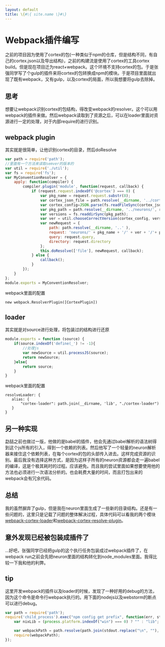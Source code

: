 ```yaml
---
layout: default
title: \{#\{ site.name \}#\}
---
```

# Webpack插件编写
之前的项目因为使用了cortex的包(一种类似于npm的仓库，但是结构不同，有自己的cortex.json以及导出结构)，之前的构建流是使用了cortex的工具cortex build。但是现在项目迁为react+webpack。这个环境不支持cortex的包。于是张强同学写了个gulp的插件来将cortex的包转换成npm的模块。于是项目里面就出现了既有webpack，又有gulp，以及cortex的局面，所以我想要将gulp去除掉。

## 思考
想要让webpack识别cortex的包结构，得改变webpack的resolver。这个可以用webpack的插件来做。然后webpack读取到了资源之后，可以在loader里面对资源进行一定的处理，对于内部require的进行识别。

## webpack plugin
其实就是很简单，让他识别cortex的目录，然后doResolve
```javascript
var path = require('path');
//里面有一个方法来读取semver的版本的
var util = require('./util');
var fs = require('fs');
var MyConventionResolver = {
    apply: function(compiler) {
        compiler.plugin('module', function(request, callback) {
            if (request.request.indexOf('@cortex') === 0) {
                var pkg_name = request.request.substr(8);
                var cortex_json_file = path.resolve(__dirname, '../cortex.json');
                var cortex_config=JSON.parse(fs.readFileSync(cortex_json_file));
                var pkg_path = path.resolve(__dirname, '../neurons/', request.request.substr(8));
                var versions = fs.readdirSync(pkg_path);
                var ver = util.chooseCorrectVersion(cortex_config, versions, pkg_name, false , pkg_path);
                var newRequest = {
                    path: path.resolve(__dirname, '..' ),
                    request: 'neurons/' + pkg_name + '/' + ver + '/'+ pkg_name +'.js',
                    query: request.query,
                    directory: request.directory
                };
                this.doResolve(['file'], newRequest, callback);
            } else {
                callback();
            }
        });
    }
};
module.exports = MyConventionResolver;
```
webpack里面的配置
```
new webpack.ResolverPlugin([CortexPlugin])
```

## loader
其实就是对source进行处理，将包装过的结构进行还原
```javascript
module.exports = function (source) {
    if(source.indexOf('define(_') != -1){
        //处理js
        var newSource = util.processJS(source);
        return newSource;
    }else{
        return source;
    }
}
```
webpack里面的配置
```
resolveLoader: {
   alias: {
       "cortex-loader": path.join(__dirname, 'lib', "./cortex-loader")
   }
}
```

## 另一种实现
勐喆之前也做过一版，他做的是babel的插件，他会先通过babel解析的语法树得到这个js所有的引入，得到一个依赖的列表。然后他写了一个轻量的neuron解析器来接住这个依赖列表，在每个cortex的包的头部传入进去。这样完成资源的识别。最后我没有选择这种方式，是因为这样子所有的neuron资源都会走一遍babel的编译，这是个极其耗时的过程。应该避免。而且我的尝试里面如果想要使用他的方法也必须进行一次语法分析的。也会耗费大量的时间，而且打包出来的webpack会有冗余代码。

## 总结
我的虽然摒弃了gulp，但是我在neuron里面生成了一些新的目录结构。还是有一些问题的，这里只是记载了问题的整体解决过程，具体代码可以看我的两个模块[webpack-cortex-loader](https://github.com/panyifei/webpack-cortex-loader)和[webpack-cortex-resolve-plugin](https://github.com/panyifei/webpack-cortex-resolve-plugin)。

## 意外发现已经被包装成插件了
...好吧，张强同学已经把gulp的这个执行任务包装成过webpack插件了，在webpack run之前会先把neuron里面的结构转化到node_modules里面。我得比较一下我和他的利弊。

## tip
这里开发webpack的插件以及loader的时候，发现了一种好用的debug的方法，因为这个命令是命令行webpack执行的。用下面的nodejs以及webstorm的断点可以进行debug。
```javascript
var path = require('path');
require('child_process').exec("npm config get prefix", function(err, stdout, stderr) {
    var nixLib = (process.platform.indexOf("win") === 0) ? "" : "lib"; // win/*nix support

    var webpackPath = path.resolve(path.join(stdout.replace("\n", ""), nixLib, 'node_modules', 'webpack', 'bin', 'webpack.js'));
    require(webpackPath);
});
```
